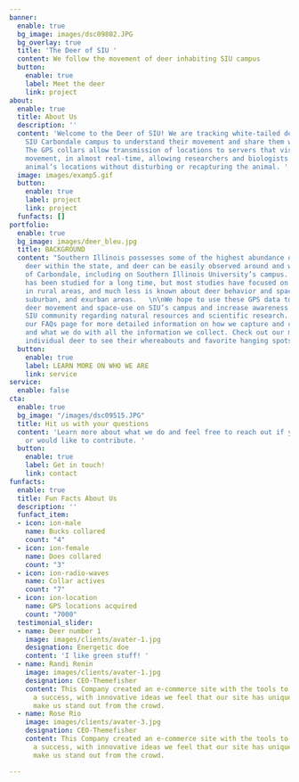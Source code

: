 ```yaml
---
banner:
  enable: true
  bg_image: images/dsc09802.JPG
  bg_overlay: true
  title: 'The Deer of SIU '
  content: We follow the movement of deer inhabiting SIU campus
  button:
    enable: true
    label: Meet the deer
    link: project
about:
  enable: true
  title: About Us
  description: ''
  content: 'Welcome to the Deer of SIU! We are tracking white-tailed deer around the
    SIU Carbondale campus to understand their movement and share them with SIU community.
    The GPS collars allow transmission of locations to servers that visualize animal
    movement, in almost real-time, allowing researchers and biologists to access an
    animal’s locations without disturbing or recapturing the animal. '
  image: images/examp5.gif
  button:
    enable: true
    label: project
    link: project
  funfacts: []
portfolio:
  enable: true
  bg_image: images/deer_bleu.jpg
  title: BACKGROUND
  content: "Southern Illinois possesses some of the highest abundance of white-tailed
    deer within the state, and deer can be easily observed around and within the city
    of Carbondale, including on Southern Illinois University’s campus. Deer behavior
    has been studied for a long time, but most studies have focused on deer behavior
    in rural areas, and much less is known about deer behavior and space-use in urban,
    suburban, and exurban areas.   \n\nWe hope to use these GPS data to better understand
    deer movement and space-use on SIU’s campus and increase awareness within the
    SIU community regarding natural resources and scientific research. Please see
    our FAQs page for more detailed information on how we capture and collar the deer
    and what we do with all the information we collect. Check out our maps of each
    individual deer to see their whereabouts and favorite hanging spots.  "
  button:
    enable: true
    label: LEARN MORE ON WHO WE ARE
    link: service
service:
  enable: false
cta:
  enable: true
  bg_image: "/images/dsc09515.JPG"
  title: Hit us with your questions
  content: 'Learn more about what we do and feel free to reach out if you have questions
    or would like to contribute. '
  button:
    enable: true
    label: Get in touch!
    link: contact
funfacts:
  enable: true
  title: Fun Facts About Us
  description: ''
  funfact_item:
  - icon: ion-male
    name: Bucks collared
    count: "4"
  - icon: ion-female
    name: Does collared
    count: "3"
  - icon: ion-radio-waves
    name: Collar actives
    count: "7"
  - icon: ion-location
    name: GPS locations acquired
    count: "7000"
  testimonial_slider:
  - name: Deer number 1
    image: images/clients/avater-1.jpg
    designation: Energetic doe
    content: 'I like green stuff! '
  - name: Randi Renin
    image: images/clients/avater-1.jpg
    designation: CEO-Themefisher
    content: This Company created an e-commerce site with the tools to make our business
      a success, with innovative ideas we feel that our site has unique elements that
      make us stand out from the crowd.
  - name: Rose Rio
    image: images/clients/avater-3.jpg
    designation: CEO-Themefisher
    content: This Company created an e-commerce site with the tools to make our business
      a success, with innovative ideas we feel that our site has unique elements that
      make us stand out from the crowd.

---
```

